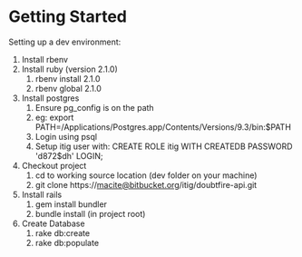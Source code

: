 # Getting Started #

Setting up a dev environment:

1. Install rbenv
2. Install ruby (version 2.1.0)
    1. rbenv install 2.1.0
    2. rbenv global 2.1.0
3. Install postgres
    1. Ensure pg_config is on the path
    2. eg: export PATH=/Applications/Postgres.app/Contents/Versions/9.3/bin:$PATH
    3. Login using psql
    4. Setup itig user with: CREATE ROLE itig WITH CREATEDB PASSWORD 'd872$dh' LOGIN;
4. Checkout project
    1. cd to working source location (dev folder on your machine)
    2. git clone https://macite@bitbucket.org/itig/doubtfire-api.git
5. Install rails
    1. gem install bundler
    2. bundle install (in project root)
6. Create Database
    1. rake db:create
    2. rake db:populate